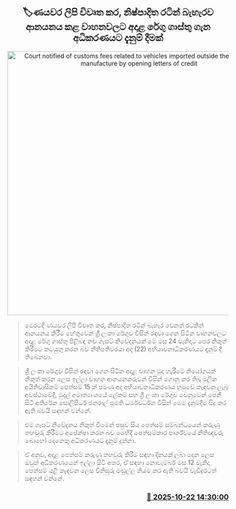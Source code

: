 <p align='center'><b><h2 align='center' title='Court notified of customs fees related to vehicles imported outside the country of manufacture by opening letters of credit'>🏷ණයවර ලිපි විවෘත කර, නිෂ්පාදිත රටින් බැහැරව ආනයනය කළ වාහනවලට අදාළ රේගු ගාස්තු ගැන අධිකරණයට දැනුම් දීමක්</h2></b></p>
<p align='center'><img src='https://helakuru.sgp1.cdn.digitaloceanspaces.com/esana/images/lib/vehichle-archived.jpg' width='600' alt='Court notified of customs fees related to vehicles imported outside the country of manufacture by opening letters of credit'></p>

> මෙරටදී ණයවර ලිපි විවෘත කර, නිෂ්පාදිත රටින් බැහැර වෙනත් රටකින් ආනයනය කිරීම හේතුවෙන් ශ්‍රී ලංකා රේගුව විසින් රඳවා ගෙන සිටින වාහනවලට අදාළ රේගු ගාස්තු පිළිබඳ නව ගැසට් නිවේදනයක් මේ මස 24 වැනිදාට පෙර නිකුත් කිරීමට කටයුතු කරන බව නීතිපතිවරයා අද (22) අභියාචනාධිකරණයට දැනුම් දී තිබෙනවා.

> ශ්‍රී ලංකා රේගුව විසින් රඳවා ගෙන සිටින අදාළ වාහන මුදා හැරීමේ නියෝගයක් නිකුත් කරන ලෙස ඉල්ලා වාහන ආනයනකරුවන් විසින් ගොනු කර තිබූ මූලික අයිතිවාසිකම් පෙත්සම් 15 ක් පමණ අද අභියාචනාධිකරණය හමුවේ කැඳවනු ලැබූ අවස්ථාවේදී, මුදල් අමාත්‍යාංශයේ ලේකම් සහ ශ්‍රී ලංකා රේගුව වෙනුවෙන් පෙනී සිටි අතිරේක සොලිසිටර් ජනරාල් සුමති ධර්මවර්ධන විසින් මෙම දැනුම්දීම සිදු කර ඇති බවයි සඳහන් වන්නේ.

> එම ගැසට් නිවේදනය නිකුත් වීමෙන් පසුව සිය පෙත්සම් සම්බන්ධයෙන් කරුණු තහවුරු කිරීමට අපේක්ෂා කරන බව මෙහිදී පෙත්සම්කාර පාර්ශ්වයේ නීතිඥවරු බොහෝ දෙනෙකු අධිකරණයට දැනුම් දුන්නා.

> ඒ අනුව, අදාළ පෙත්සම් කරුණු තහවුරු කිරීම සඳහා දිනයක් ලබා දෙන ලෙස ඔවුන් අධිකරණයෙන් ඉල්ලා සිටි අතර, ඒ සඳහා නොවැම්බර් මස 12 වැනිදා පෙත්සම් යළි කැඳවන ලෙස විනිසුරු මඬුල්ල නියම කර ඇති බවයි වැඩිදුරටත් සඳහන් වන්නේ.



<h3 align='right'><a href='https://www.helakuru.lk/esana/p/114695/'>📅 2025-10-22 14:30:00</a></h3>
